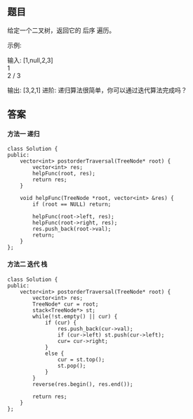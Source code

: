 ## 题目
给定一个二叉树，返回它的 后序 遍历。

示例:

输入: [1,null,2,3]  
   1
    \
     2
    /
   3 

输出: [3,2,1]
进阶: 递归算法很简单，你可以通过迭代算法完成吗？


## 答案

#### 方法一 递归
```
class Solution {
public:
    vector<int> postorderTraversal(TreeNode* root) {
        vector<int> res;
        helpFunc(root, res);
        return res;
    }

    void helpFunc(TreeNode *root, vector<int> &res) {
        if (root == NULL) return;

        helpFunc(root->left, res);
        helpFunc(root->right, res);
        res.push_back(root->val);
        return;
    }
};
```

#### 方法二 迭代 栈
```
class Solution {
public:
    vector<int> postorderTraversal(TreeNode* root) {
        vector<int> res;
        TreeNode* cur = root;
        stack<TreeNode*> st;
        while(!st.empty() || cur) {
            if (cur) {
                res.push_back(cur->val);
                if (cur->left) st.push(cur->left);
                cur= cur->right;
            }
            else {
                cur = st.top();
                st.pop();
            }
        }
        reverse(res.begin(), res.end());

        return res;
    }
};
```
